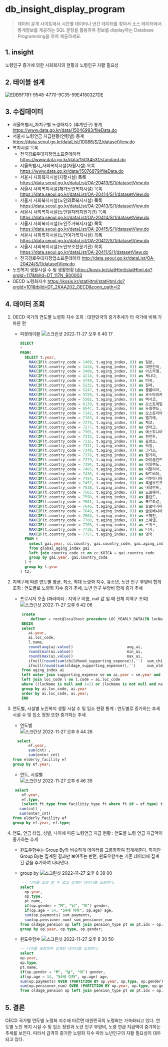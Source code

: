 # db_insight_display_program


> 데이터 공개 사이트에서 시간별 데이터나 년간 데이터를 찾아서 소스 테이터에서 통계정보를 제공하는 SQL 문장을 활용하여 정보를 display하는 Database Programming을 하여 제출하세요.


## 1. insight
노령인구 증가에 의한 사회복지의 현황과 노령인구 자활 필요성

## 2. 테이블 설계
![EDB5F781-9548-4770-9C35-99E4180327DE](https://user-images.githubusercontent.com/114554407/204111934-ff46a0e1-8312-4ea7-9fde-7e5fc348b1c9.jpg)

## 3. 수집데이터
- 서울특별시_자치구별 노령화지수 (추계인구) 통계 https://www.data.go.kr/data/15046993/fileData.do
- 서울시 노령연금 지급현황(연령별) 통계 https://data.seoul.go.kr/dataList/10086/S/2/datasetView.do
- 복지시설 목록
    - 전국경로우대지정업소표준데이터 https://www.data.go.kr/data/15034531/standard.do
    - 서울특별시_사회복지시설(자활시설) 목록 https://www.data.go.kr/data/15076879/fileData.do
    - 서울시 사회복지시설(자활시설) 목록 https://data.seoul.go.kr/dataList/OA-20413/S/1/datasetView.do
    - 서울시 사회복지시설(재가노인복지시설) 목록 https://data.seoul.go.kr/dataList/OA-20414/S/1/datasetView.do
    - 서울시 사회복지시설(노인의료복지시설) 목록 https://data.seoul.go.kr/dataList/OA-20413/S/1/datasetView.do
    - 서울시 사회복지시설(노인일자리지원기관) 목록 https://data.seoul.go.kr/dataList/OA-20414/S/1/datasetView.do
    - 서울시 사회복지시설(노인주거복지시설) 목록 https://data.seoul.go.kr/dataList/OA-20415/S/1/datasetView.do
    - 서울시 사회복지시설(노인여가복지시설) 목록 https://data.seoul.go.kr/dataList/OA-20412/S/1/datasetView.do
    - 서울시 사회복지시설(노인보호전문기관) 목록 https://data.seoul.go.kr/dataList/OA-20411/S/1/datasetView.do
    - 전국경로우대지정업소표준데이터 http://data.seoul.go.kr/dataList/OA-20424/S/1/datasetView.do
- 노인복지 생활시설 수 및 생활현황 https://kosis.kr/statHtml/statHtml.do?orgId=117&tblId=DT_117N_B00003
- OECD 노령화지수 https://kosis.kr/statHtml/statHtml.do?orgId=101&tblId=DT_2KAA202_OECD&conn_path=I2
  
  
## 4. 데이터 조회
1. OECD 국가의 연도별 노령화 지수 조회 : 대한민국의 증가추세가 타 국가에 비해 가파른 편
    - 피봇테이블
    ![스크린샷 2022-11-27 오후 6 40 17](https://user-images.githubusercontent.com/114554407/204128614-e5fe0811-668c-4d97-a22b-5d3e59aceee1.png)
        ```sql
        SELECT
        *
        FROM(
          SELECT t.year,
            MAX(IF(t.country_code = 1409, t.aging_index, 0)) as 일본,
            MAX(IF(t.country_code = 1424, t.aging_index, 0)) as 대한민국,
            MAX(IF(t.country_code = 2400, t.aging_index, 0)) as 이스라엘,
            MAX(IF(t.country_code = 4214, t.aging_index, 0)) as 캐나다,
            MAX(IF(t.country_code = 4748, t.aging_index, 0)) as 미국,
            MAX(IF(t.country_code = 5235, t.aging_index, 0)) as 칠레,
            MAX(IF(t.country_code = 5247, t.aging_index, 0)) as 콜롬비아,
            MAX(IF(t.country_code = 5259, t.aging_index, 0)) as 코스타리카,
            MAX(IF(t.country_code = 5502, t.aging_index, 0)) as 멕시코,
            MAX(IF(t.country_code = 6139, t.aging_index, 0)) as 오스트레일리아,
            MAX(IF(t.country_code = 6547, t.aging_index, 0)) as 뉴질랜드,
            MAX(IF(t.country_code = 7142, t.aging_index, 0)) as 오스트리아,
            MAX(IF(t.country_code = 7163, t.aging_index, 0)) as 벨기에,
            MAX(IF(t.country_code = 7274, t.aging_index, 0)) as 체코,
            MAX(IF(t.country_code = 7277, t.aging_index, 0)) as 덴마크,
            MAX(IF(t.country_code = 7301, t.aging_index, 0)) as 에스토니아,
            MAX(IF(t.country_code = 7313, t.aging_index, 0)) as 핀란드,
            MAX(IF(t.country_code = 7315, t.aging_index, 0)) as 프랑스,
            MAX(IF(t.country_code = 7331, t.aging_index, 0)) as 독일,
            MAX(IF(t.country_code = 7340, t.aging_index, 0)) as 그리스,
            MAX(IF(t.country_code = 7376, t.aging_index, 0)) as 헝가리,
            MAX(IF(t.country_code = 7379, t.aging_index, 0)) as 아이슬란드,
            MAX(IF(t.country_code = 7394, t.aging_index, 0)) as 아일랜드,
            MAX(IF(t.country_code = 7403, t.aging_index, 0)) as 이탈리아,
            MAX(IF(t.country_code = 7436, t.aging_index, 0)) as 라트비아,
            MAX(IF(t.country_code = 7454, t.aging_index, 0)) as 리투아니아,
            MAX(IF(t.country_code = 7457, t.aging_index, 0)) as 룩셈부르크,
            MAX(IF(t.country_code = 7538, t.aging_index, 0)) as 네덜란드,
            MAX(IF(t.country_code = 7565, t.aging_index, 0)) as 노르웨이,
            MAX(IF(t.country_code = 7598, t.aging_index, 0)) as 폴란드,
            MAX(IF(t.country_code = 7601, t.aging_index, 0)) as 포르투갈,
            MAX(IF(t.country_code = 7646, t.aging_index, 0)) as 슬로바키아,
            MAX(IF(t.country_code = 7649, t.aging_index, 0)) as 슬로베니아,
            MAX(IF(t.country_code = 7664, t.aging_index, 0)) as 스페인,
            MAX(IF(t.country_code = 7700, t.aging_index, 0)) as 스웨덴,
            MAX(IF(t.country_code = 7703, t.aging_index, 0)) as 스위스,
            MAX(IF(t.country_code = 7736, t.aging_index, 0)) as 터키,
            MAX(IF(t.country_code = 7757, t.aging_index, 0)) as 영국
          FROM (
            select gai.year, cc.country, gai.country_code, gai.aging_index
            from global_aging_index gai
            left join country_code cc on cc.KOICA = gai.country_code
            group by gai.year, gai.country_code
          ) t
          group by t.year
        ) t2;
        ```

2. 지역구에 따른 연도별 평균, 최소, 최대 노령화 지수, 유소년, 노년 인구 부양비 합계 조회 : 연도별로 노령화 지수 증가 추세, 노년 인구 부양비 합계 증가 추세
    - 프로시저 호출 (파라미터 : 지역구 이름, null 값 일 때 전체 지역구 조회)
    ![스크린샷 2022-11-27 오후 6 42 06](https://user-images.githubusercontent.com/114554407/204128692-9e3af7c2-62ba-41db-adec-4b7d4ea7c8f5.png)
    ``` sql
        create
            definer = root@localhost procedure LOC_YEARLY_DATA(IN locName varchar(20))
        BEGIN
        select 
           ai.year,
           ai.loc_code,
           l.name,
           round(avg(ai.value))                        avg_ai,
           round(min(ai.value))                        min_ai,
           round(max(ai.value))                        max_ai,
           ifnull(round(sum(childhood_supporting_expense)),'')  sum_child_se,
           ifnull(round(sum(oldage_supporting_expense)),'')     sum_old_se
        from aging_index ai
        left outer join supporting_expense se on ai.year = se.year and ai.loc_code = se.loc_code
        left join loc_code l on l.code = ai.loc_code
        where ((locName is null and 1=1) or (locName is not null and name = locName))
        group by ai.loc_code, ai.year
        order by ai.loc_code, ai.year;
        END
    ```
        
3. 연도별, 시설별 노인복지 생활 시설 수 및 입소 현황 통계 : 연도별로 증가하는 추세 시설 수 및 입소 정원 또한 증가하는 추세

    - 연도별  
    ![스크린샷 2022-11-27 오후 6 44 26](https://user-images.githubusercontent.com/114554407/204128789-6740075b-1265-43d9-9fa0-328a957315a3.png)
    ``` sql
      select 
           ef.year,
           sum(cnt) ,
           sum(enter_cnt)
    from elderly_facility ef
    group by ef.year;
    ```

    - 연도, 시설별  
    ![스크린샷 2022-11-27 오후 6 46 39](https://user-images.githubusercontent.com/114554407/204128944-93302889-dece-45d6-9d71-73d39e3238e7.png)
    ``` sql
     select
        ef.year,
        ef.type,
        (select ft.type from facilitiy_type ft where ft.id = ef.type) type_name,
       sum(cnt) ,
       sum(enter_cnt)
    from elderly_facility ef
    group by ef.year, ef.type;
    ```
     
4. 연도, 연금 타입, 성별, 나이에 따른 노령연금 지급 현황 : 연도별 노령 연급 지급액이 증가하는 추세
    - 윈도우함수는 Group By와 비슷하게 데이터를 그룹화하여 집계해준다. 하지만 Group By는 집계된 결과만 보여주는 반면, 윈도우함수는 기존 데이터에 집계된 값을 추가하여 나타낸다.
    - group by
    ![스크린샷 2022-11-27 오후 8 39 00](https://user-images.githubusercontent.com/114554407/204133240-5cf4c1b5-dd63-4fcb-afa8-3ecc6a8849bf.png)

        ``` sql
         -- 나이를 조회 할 수 없고 집계된 데이터를 조회한다.
        select
          op.year,
          op.type,
          pt.name,
          if(op.gender = "M", "남", "여") gender,
          if(op.age = 54, "54세 이하", op.age) age,
          sum(op.payments) sum_payments,
          sum(op.pensioner_num) sum_pensioner_num
        from oldage_pension op left join pension_type pt on pt.idx = op.type
        group by op.year, op.type, op.gender;
        ```
    - 윈도우함수
    ![스크린샷 2022-11-27 오후 8 30 50](https://user-images.githubusercontent.com/114554407/204133251-bf6f8148-0c27-48b8-ad1b-abd80e08d95d.png)

        ``` sql
        -- 나이를 포함하여 집계된 데이터를 조회한다.
        select 
        op.year,
        op.type,
        pt.name,
        if(op.gender = "M", "남", "여") gender,
        if(op.age = 54, "54세 이하", op.age) age,
        sum(op.payments) OVER (PARTITION BY op.year, op.type, op.gender) sum_payments,
        sum(op.pensioner_num) OVER (PARTITION BY op.year, op.type, op.gender) sum_pensioner_num
        from oldage_pension op left join pension_type pt on pt.idx = op.type;
        ```
## 5. 결론  
OECD 국가별 연도별 노령화 지수에 따르면 대한민국의 노령화는 가속화되고 있다. 연도별 노인 복지 시설 수 및 입소 정원과 노년 인구 부양비, 노령 연급 지급액이 증가하는 추세를 보인다. 따라서 급격히 증가한 노령화 지수 따라 노년인구의 자활 필요성이 대두되고 있다.

